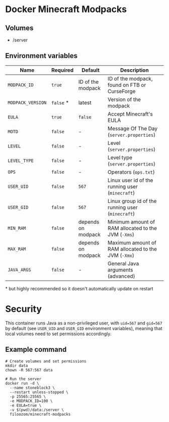 # Docker Minecraft Modpacks

## Volumes

- /server

## Environment variables

| Name              | Required   | Default            | Description                                         |
| ----------------- | ---------- | ------------------ | --------------------------------------------------- |
| `MODPACK_ID`      | `true`     | ID of the modpack  | ID of the modpack, found on FTB or CurseForge       |
| `MODPACK_VERSION` | `false` \* | latest             | Version of the modpack                              |
| `EULA`            | `true`     | `false`            | Accept Minecraft's EULA                             |
| `MOTD`            | `false`    | -                  | Message Of The Day (`server.properties`)            |
| `LEVEL`           | `false`    | -                  | Level (`server.properties`)                         |
| `LEVEL_TYPE`      | `false`    | -                  | Level type (`server.properties`)                    |
| `OPS`             | `false`    | -                  | Operators (`ops.txt`)                               |
| `USER_UID`        | `false`    | `567`              | Linux user id of the running user (`minecraft`)     |
| `USER_GID`        | `false`    | `567`              | Linux group id of the running user (`minecraft`)    |
| `MIN_RAM`         | `false`    | depends on modpack | Minimum amount of RAM allocated to the JVM (`-Xms`) |
| `MAX_RAM`         | `false`    | depends on modpack | Maximum amount of RAM allocated to the JVM (`-Xmx`) |
| `JAVA_ARGS`       | `false`    | -                  | General Java arguments (advanced)                   |

\* but highly recommended so it doesn't automatically update on restart

# Security

This container runs Java as a non-privileged user, with `uid=567` and `gid=567` by default (see `USER_UID` and `USER_GID` environment variables), meaning that local volumes need to set permissions accordingly.

## Example command

```
# Create volumes and set permissions
mkdir data
chown -R 567:567 data

# Run the server
docker run -d \
  --name stoneblock3 \
  --restart unless-stopped \
  -p 25565:25565 \
  -e MODPACK_ID=100 \
  -e EULA=true \
  -v $(pwd)/data:/server \
  filoozom/minecraft-modpacks
```

